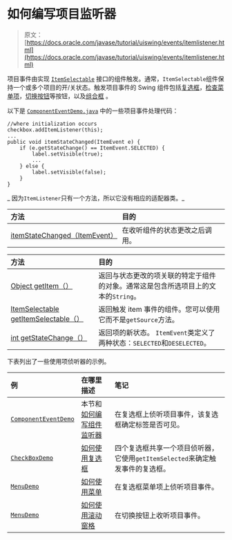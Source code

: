 # 如何编写项目监听器

> 原文： [https://docs.oracle.com/javase/tutorial/uiswing/events/itemlistener.html](https://docs.oracle.com/javase/tutorial/uiswing/events/itemlistener.html)

项目事件由实现 [`ItemSelectable`](https://docs.oracle.com/javase/8/docs/api/java/awt/ItemSelectable.html) 接口的组件触发。通常，`ItemSelectable`组件保持一个或多个项目的开/关状态。触发项目事件的 Swing 组件包括[复选框](../components/button.html#checkbox)，[检查菜单项](../components/menu.html)，[切换按钮](../components/button.html)等按钮，以及[组合框](../components/combobox.html) 。

以下是 [`ComponentEventDemo.java`](../examples/events/ComponentEventDemoProject/src/events/ComponentEventDemo.java) 中的一些项目事件处理代码：

```
//where initialization occurs
checkbox.addItemListener(this);
...
public void itemStateChanged(ItemEvent e) {
    if (e.getStateChange() == ItemEvent.SELECTED) {
        label.setVisible(true);
        ...
    } else {
        label.setVisible(false);
    }
}

```

_ 因为`ItemListener`只有一个方法，所以它没有相应的适配器类。_

| 方法 | 目的 |
| :-- | :-- |
| [itemStateChanged（ItemEvent）](https://docs.oracle.com/javase/8/docs/api/java/awt/event/ItemListener.html#itemStateChanged-java.awt.event.ItemEvent-) | 在收听组件的状态更改之后调用。 |

| 方法 | 目的 |
| :-- | :-- |
| [Object getItem（）](https://docs.oracle.com/javase/8/docs/api/java/awt/event/ItemEvent.html#getItem--) | 返回与状态更改的项关联的特定于组件的对象。通常这是包含所选项目上的文本的`String`。 |
| [ItemSelectable getItemSelectable（）](https://docs.oracle.com/javase/8/docs/api/java/awt/event/ItemEvent.html#getItemSelectable--) | 返回触发 item 事件的组件。您可以使用它而不是`getSource`方法。 |
| [int getStateChange（）](https://docs.oracle.com/javase/8/docs/api/java/awt/event/ItemEvent.html#getStateChange--) | 返回项的新状态。 `ItemEvent`类定义了两种状态：`SELECTED`和`DESELECTED`。 |

下表列出了一些使用项侦听器的示例。

| 例 | 在哪里描述 | 笔记 |
| :-- | :-- | :-- |
| [`ComponentEventDemo`](../examples/events/index.html#ComponentEventDemo) | 本节和[如何编写组件监听器](componentlistener.html) | 在复选框上侦听项目事件，该复选框确定标签是否可见。 |
| [`CheckBoxDemo`](../examples/components/index.html#CheckBoxDemo) | [如何使用复选框](../components/button.html#checkbox) | 四个复选框共享一个项目侦听器，它使用`getItemSelected`来确定触发事件的复选框。 |
| [`MenuDemo`](../examples/components/index.html#MenuDemo) | [如何使用菜单](../components/menu.html) | 在复选框菜单项上侦听项目事件。 |
| [`MenuDemo`](../examples/components/index.html#ScrollDemo) | [如何使用滚动窗格](../components/scrollpane.html) | 在切换按钮上收听项目事件。 |